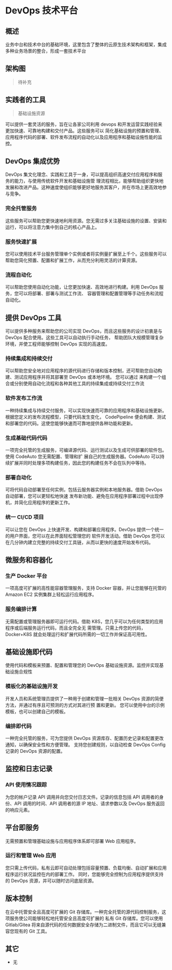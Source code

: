 # DevOps 技术平台

## 概述

业务中台和技术中台的基础环境，这里包含了整体的云原生技术架构和框架，集成多种业务场景的整合，形成一套技术平台

## 架构图

> 待补充

## 实践者的工具

> 基础设施资源

可以提供一套灵活的服务，旨在让各家公司利用 devops 和开发运营实践经验来更加快速、可靠地构建和交付产品。这些服务可以
简化基础设施的预置和管理、应用程序代码的部署、软件发布流程的自动化以及应用程序和基础设施性能的监控。

## DevOps 集成优势

DevOps 集文化理念、实践和工具于一身，可以提高组织高速交付应用程序和服务的能力，与使用传统软件开发和基础设施管
理流程相比，能够帮助组织更快地发展和改进产品。这种速度使组织能够更好地服务其客户，并在市场上更高效地参与竞争。

### 完全托管服务

这些服务可以帮助您更快速地利用资源。您无需过多关注基础设施的设置、安装和运行，可以将注意力集中到自己的核心产品上。

### 服务快速扩展

您可以使用技术平台服务管理单个实例或者将实例量扩展至上千个。这些服务可以帮助您简化预置、配置和扩展工作，从而充分利用灵活的计算资源。

### 流程自动化

可以帮助您使用自动化功能，让您更加快速、高效地进行构建。利用 DevOps 服务，您可以将部署、部署与测试工作流、
容器管理和配置管理等手动任务和流程自动化。

## 提供 DevOps 工具

可以提供多种服务来帮助您的公司实现 DevOps，而且这些服务的设计初衷是与 DevOps 配合使用。这些工具可以自动执行手动任务，
帮助团队大规模管理复杂环境，并使工程师能够控制 DevOps 实现的高速度。

### 持续集成和持续交付

可以帮助您安全地对应用程序的源代码进行存储和版本控制，还可帮助您自动构建、测试应用程序并将其部署至 DevOps 或本地环境。
您可以通过 来构建一个组合或分别使用自动化流程和各种其他工具的持续集成或持续交付工作流

### 软件发布工作流

一种持续集成与持续交付服务，可以实现快速而可靠的应用程序和基础设施更新。根据您定义的发布流程模型，只要代码发生变化，
CodePipeline 便会构建、测试和部署您的代码。这使您能够快速而可靠地提供各种功能和更新。

### 生成基础代码代码

一项完全托管的生成服务，可编译源代码、运行测试以及生成可供部署的软件包。使用 CodeAuto 您无需配置、管理和扩
展自己的生成服务器。CodeAuto 可以持续扩展并同时处理多项构建任务，因此您的构建任务不会在队列中等待。

### 部署自动化

可将代码自动部署至任何实例，包括云服务器实例和本地服务器。借助 DevOps 自动部署，您可以更轻松地快速
发布新功能、避免在应用程序部署过程中出现停机，并简化应用程序的更新工作。

### 统一 CI/CD 项目

可以让您在 DevOps 上快速开发、构建和部署应用程序。DevOps 提供一个统一的用户界面，您可以在此界面轻松管理您的
软件开发活动。借助 DevOps 您可以在几分钟内建立完整的持续交付工具链，从而以更快的速度开始发布代码。

## 微服务和容器化

### 生产 Docker 平台

一项高度可扩展的高性能容器管理服务，支持 Docker 容器，并让您能够在托管的 Amazon EC2 实例集群上轻松运行应用程序。

### 服务编排计算

无需配置或管理服务器即可运行代码。借助 K8S，您几乎可以为任何类型的应用程序或后端服务运行代码，而且全完全无
需管理。只需上传您的代码，Docker+K8S 就会处理运行和扩展代码所需的一切工作并保证高可用性。

## 基础设施即代码

使用代码和模板来预置、配置和管理您的 DevOps 基础设施资源。监控并实现基础设施合规性

### 模板化的基础设施开发

开发人员和系统管理员提供了一种用于创建和管理一批相关 DevOps 资源的简便方法，并通过有序且可预测的方式对其进行预
置和更新。 您可以使用中台的示例模板，也可以创建自己的模板。

### 编排即代码

一种完全托管的服务，可为您提供 DevOps 资源库存、配置历史记录和配置更改通知，以确保安全性和方便管理。
支持您创建规则，以自动检查 DevOps Config 记录的 DevOps 资源的配置。

## 监控和日志记录

### API 使用情况跟踪

为您的帐户记录 API 调用并向您交付日志文件。记录的信息包括 API 调用者的身份、API
调用的时间、API 调用者的源 IP 地址、请求参数以及 DevOps 服务返回的响应元素。

## 平台即服务

无需预置和管理基础设施与应用程序体系即可部署 Web 应用程序。

### 运行和管理 Web 应用

您只需上传代码，私有云即可自动处理包括容量预置、负载均衡、自动扩展和应用程序运行状况监控在内的部署工作。
同时，您能够完全控制为应用程序提供支持的 DevOps 资源，并可以随时访问底层资源。

## 版本控制

在云中托管安全且高度可扩展的 Git 存储库。一种完全托管的源代码控制服务，这项服务使公司能够轻松地托管安全且高度可扩展的
私有 Git 存储库。您可以使用 Gitlab/Gitea 将来自源代码的任何数据安全存储为二进制文件，而且它可以无缝兼容您现有的 Git 工具。

## 其它

- 无
